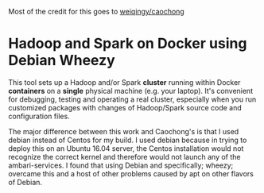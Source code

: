 Most of the credit for this goes to <a href="https://github.com/weiqingy/caochong">weiqingy/caochong</a>

# Hadoop and Spark on Docker using Debian Wheezy

This tool sets up a Hadoop and/or Spark **cluster** running within Docker **containers** on a **single** physical machine (e.g. your laptop). It's convenient for debugging, testing and operating a real cluster, especially when you run customized packages with changes of Hadoop/Spark source code and configuration files.

The major difference between this work and Caochong's is that I used debian instead of Centos for my build.
I used debian because in trying to deploy this on an Ubuntu 16.04 server, the Centos installation would not recognize the correct kernel and therefore would not launch any of the ambari-services. I found that using Debian and specifically; wheezy; overcame this and a host of other problems caused by apt on other flavors of Debian.
